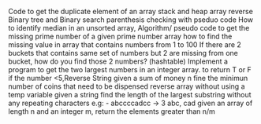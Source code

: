 Code to get the duplicate element of an array
stack and heap
array reverse
Binary tree and Binary search
parenthesis checking with pseduo code
How to identify median in an unsorted array,
Algorithm/ pseudo code to get the missing prime number of a given prime number array
how to find the missing value in array that contains numbers from 1 to 100
If there are 2 buckets that contains same set of numbers but 2 are missing from
one bucket, how do you find those 2 numbers? (hashtable)
Implement a program to get the two largest numbers in an integer array.
to return T or F if the number <5,Reverse String
given a sum of money n fine the minimun number of coins that need to be dispensed
reverse array without using a temp variable
given a string find the length of the largest substring without any repeating characters e.g: - abccccadcc -> 3 abc, cad
given an array of length n and an integer m, return the elements greater than n/m
